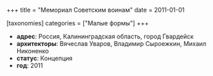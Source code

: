 
+++
title = "Мемориал Советским воинам"
date = 2011-01-01

[taxonomies]
categories = ["Малые формы"]
+++

- **адрес**: Россия, Калининградская область, город Гвардейск
- **архитекторы**: Вячеслав Уваров, Владимир Сыроежкин, Михаил Никоненко
- **статус**: Концепция
- **год**: 2011
        
